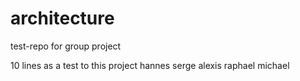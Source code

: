 # architecture
test-repo for group project

10 lines as a 
test to 
this 
project
hannes
serge
alexis
raphael
michael

